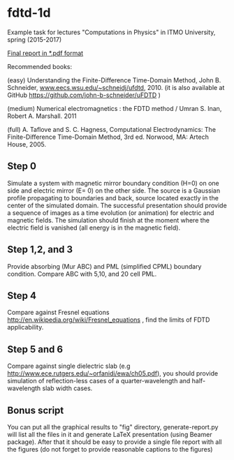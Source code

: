 # fdtd-1d

Example task for lectures "Computations in Physics" in ITMO
University, spring (2015-2017)

[Final report in *.pdf format](https://github.com/kostyfisik/fdtd-1d/blob/master/final-report.pdf)

Recommended books:

(easy) Understanding the Finite-Difference Time-Domain Method, John B. Schneider, www.eecs.wsu.edu/~schneidj/ufdtd, 2010. 
(it is also available at GitHub
https://github.com/john-b-schneider/uFDTD )

(medium) Numerical electromagnetics : the FDTD method / Umran S. Inan, Robert A. Marshall. 2011


(full) A. Taflove and S. C. Hagness, Computational Electrodynamics: The Finite-Difference Time-Domain Method, 3rd  ed.  Norwood, MA: Artech House, 2005. 



## Step 0

Simulate a system with magnetic mirror boundary condition (H=0) on one
side and electric mirror (E= 0) on the other side. The source is a
Gaussian profile propagating to boundaries and back, source located
exactly in the center of the simulated domain. The successful
presentation should provide a sequence of images as a time evolution
(or animation) for electric and magnetic fields. The simulation should
finish at the moment where the electric field is vanished (all energy
is in the magnetic field).

## Step 1,2, and 3

Provide absorbing (Mur ABC) and PML (simplified CPML) boundary
condition. Compare ABC with  5,10, and 20 cell PML.

## Step 4

Compare against Fresnel equations
http://en.wikipedia.org/wiki/Fresnel_equations , find the  limits of
FDTD applicability.

## Step 5 and 6

Compare against single dielectric slab (e.g
http://www.ece.rutgers.edu/~orfanidi/ewa/ch05.pdf),  you should
provide simulation of reflection-less cases   of a quarter-wavelength
and half-wavelength slab width cases.

## Bonus script

You can put all the graphical results to "fig" directory,
generate-report.py will list all the files in it and generate LaTeX
presentation (using Beamer package). After that it should be easy to
provide a single file report with all the figures (do not forget to
provide reasonable captions to the figures)

